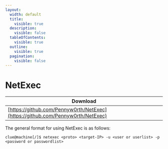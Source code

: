 ```yaml
---
layout:
  width: default
  title:
    visible: true
  description:
    visible: false
  tableOfContents:
    visible: true
  outline:
    visible: true
  pagination:
    visible: false
---
```


# NetExec

| Download                                                                       |
| ------------------------------------------------------------------------------ |
| [https://github.com/Pennyw0rth/NetExec](https://github.com/Pennyw0rth/NetExec) |

The general format for using NetExec is as follows:

```shell
clue@machine[/]$ netexec <proto> <target-IP> -u <user or userlist> -p <password or passwordlist>
```
